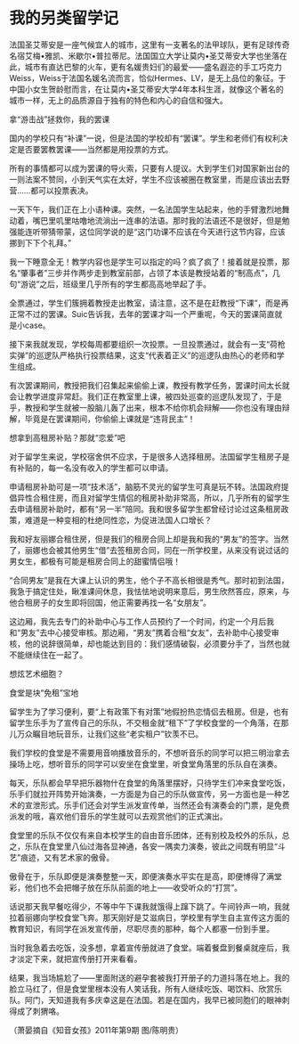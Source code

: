 # 我的另类留学记

法国圣艾蒂安是一座气候宜人的城市，这里有一支著名的法甲球队，更有足球传奇名宿艾梅•雅凯、米歇尔•普拉蒂尼。法国国立大学让莫内•圣艾蒂安大学也坐落在此，城市有直达巴黎的火车，更有名媛贵妇们的最爱——盛名遐迩的手工巧克力Weiss，Weiss于法国名媛名流而言，恰似Hermes、LV，是无上品位的象征。于中国小女生贺龄慰而言，在让莫内•圣艾蒂安大学4年本科生涯，就像这个著名的城市一样，无上的品质源自于独有的特色和内心的自信和强大。 

拿“游击战”拯救你，我的罢课 

国内的学校只有“补课”一说，但是法国的学校却有“罢课”。学生和老师们有权利决定是否要罢教罢课——当然都是用投票的方式。 

所有的事情都可以成为罢课的导火索，只要有人提议。大到学生们对国家新出台的一则法案不赞同，小到天气实在太好，学生不应该被圈在教室里，而是应该出去野营……都可以投票表决。 

一天下午，我们正在上小语种课。突然，一名法国学生站起来，他的手臂激烈地舞动着，嘴巴里叽里咕噜地流淌出一连串的法语。那时我的法语还不是很好，但是勉强能连听带猜带蒙，这位同学说的是“这门功课不应该在今天进行这节内容，应该挪到下下个礼拜。” 

我一下睡意全无！教学内容也是学生可以指定的吗？疯了疯了！接着就是投票，那名“肇事者”三步并作两步走到教室前部，占领了本该是教授站着的“制高点”，几句“游说”之后，班级里几乎所有的学生都高高地举起了手。 

全票通过，学生们簇拥着教授走出教室，请注意，这不是在赶教授“下课”，而是再正常不过的罢课。Suic告诉我，去年的罢课才叫一个严重呢，今天的罢课简直就是小case。 

接下来我就发现，学校每周都要组织一次投票。一旦投票通过，就会有一支“荷枪实弹”的巡逻队严格执行投票结果，这支“代表着正义”的巡逻队由热心的老师和学生组成。 

有次罢课期间，教授把我们召集起来偷偷上课，教授有教学任务，罢课时间太长就会让教学进度非常赶。我们正在教室里上课，被四处巡查的巡逻队发现了，于是乎，教授和学生就被一股脑儿轰了出来，根本不给你机会辩解——你也没有理由辩解，毕竟是在罢课期间，你偷偷上课就是“违背民主”！ 

想拿到高租房补贴？那就“恋爱”吧 

对于留学生来说，学校宿舍供不应求，于是很多人选择租房。法国留学生租房子是有补贴的，每一名没有收入的学生都可以申请。 

申请租房补助可是一项“技术活”，脑筋不灵光的留学生可真是玩不转。法国政府提倡异性合租住房，而且对留学生情侣的租房补助非常高，所以，几乎所有的留学生去申请租房补助时，都有“另一半”陪同。我和很多留学生都曾经讨论过这条租房政策，难道是一种变相的杜绝同性恋，为促进法国人口增长？ 

我和好友丽娜合租住房，但是我们的租房合同上却是我和我的“男友”的签字。当然了，丽娜也会被其他男生“借”去签租房合同，同在一所学校里，从来没有说过话的男女生，都极有可能是租房合同上的甜蜜情侣哦！ 

“合同男友”是我在大课上认识的男生，他个子不高长相很是秀气。那时初到法国，我急于搞定住处，瞅准课间休息，我怯怯地说明来意后，男生欣然答应，原来，与他合租房子的女生即将回国，他正需要再找一名“女朋友”。 

这边厢，我先去专门的补助中心与工作人员预约了一个时间，约定一个月后我和“男友”去中心接受审核。那边厢，“男友”携着合租“女友”，去补助中心接受审核，他的说辞很简单，却也能达到目的：我们感情破裂，必须要分手了，当然也就不能继续住在一起了。 

想炫艺术细胞？ 

食堂是块“免租”宝地 

留学生为了学习便利，要“上有政策下有对策”地假扮热恋情侣去租房。但是，也有留学生乐手为了宣传自己的乐队，不交租金就“租下”了学校食堂的一个角落，在那儿万众瞩目地玩音乐，让我们这些“老实租户”钦羡不已。 

我们学校的食堂是不需要用音响播放音乐的，不想听音乐的同学可以把三明治拿去操场上吃，想听音乐的同学可以安坐在食堂里，听食堂角落里的乐队自在演奏。 

每天，乐队都会早早把乐器物什在食堂的角落里摆好，只待学生们冲来食堂吃饭，乐手们就拉开阵势开始演奏，一方面是为自己的乐队做宣传，另一方面也是一种艺术的宣泄形式。乐手们还会对学生派发宣传单，当然还会有演奏会的门票，是免费派发的哦，喜欢他们音乐的学生就可以去观赏他们的正式演出。 

食堂里的乐队不仅仅有来自本校学生的自由音乐团体，还有别校及校外的乐队，总之，乐队在食堂里八仙过海各显神通，各安一隅卖力演奏，彼此之间既有明显“斗艺”痕迹，又有艺术家的傲骨。 

傲骨在于，乐队即便是演奏整整一天，即便演奏水平实在是高，即便博得了满堂彩，他们也不会把帽子放在乐队前面的地上——收受听众的“打赏”。 

话说那天我早餐吃得少，不等中午下课我就饿得上蹿下跳了。午间铃声一响，我就拉着丽娜向学校食堂飞奔。那天刚好是艾滋病日，学校里有学生自主宣传这方面的教育知识，有同学在派发宣传册，尽职尽责的那种，每个人都塞一份到手里。 

当时我急着去吃饭，没多想，拿着宣传册就进了食堂。端着餐盘到餐桌就座后，我才淡定下来，就把宣传册打开来看看。 

结果，我当场尴尬了——里面附送的避孕套被我打开册子的力道抖落在地上。我的脸立马红了，但是食堂里根本没有人笑话我，所有人继续吃饭、喝饮料、欣赏乐队。阿门，天知道我有多庆幸这是在法国。若是在国内，我早已被同胞们的眼神刺得成了刺猬咯。 

（萧晏摘自《知音女孩》2011年第9期 图/陈明贵）